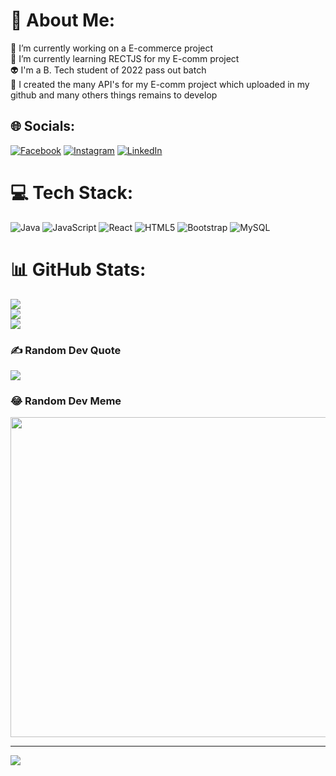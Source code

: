 # 💫 About Me:
🔭 I’m currently working on a E-commerce project<br>🌱 I’m currently learning RECTJS for my E-comm project<br>👽 I'm a B. Tech student of 2022 pass out batch<br>🦠 I created the many API's for my E-comm project which uploaded in my github and many others things remains to develop


## 🌐 Socials:
[![Facebook](https://img.shields.io/badge/Facebook-%231877F2.svg?logo=Facebook&logoColor=white)](https://facebook.com/shibu.dhara.11) [![Instagram](https://img.shields.io/badge/Instagram-%23E4405F.svg?logo=Instagram&logoColor=white)](https://instagram.com/shibu.dhara.11) [![LinkedIn](https://img.shields.io/badge/LinkedIn-%230077B5.svg?logo=linkedin&logoColor=white)](https://linkedin.com/in/shibu-dhara-a1683226a) 

# 💻 Tech Stack:
![Java](https://img.shields.io/badge/java-%23ED8B00.svg?style=for-the-badge&logo=java&logoColor=white) ![JavaScript](https://img.shields.io/badge/javascript-%23323330.svg?style=for-the-badge&logo=javascript&logoColor=%23F7DF1E) ![React](https://img.shields.io/badge/react-%2320232a.svg?style=for-the-badge&logo=react&logoColor=%2361DAFB) ![HTML5](https://img.shields.io/badge/html5-%23E34F26.svg?style=for-the-badge&logo=html5&logoColor=white) ![Bootstrap](https://img.shields.io/badge/bootstrap-%23563D7C.svg?style=for-the-badge&logo=bootstrap&logoColor=white) ![MySQL](https://img.shields.io/badge/mysql-%2300f.svg?style=for-the-badge&logo=mysql&logoColor=white)
# 📊 GitHub Stats:
![](https://github-readme-stats.vercel.app/api?username=shibu2000&theme=merko&hide_border=false&include_all_commits=false&count_private=false)<br/>
![](https://github-readme-streak-stats.herokuapp.com/?user=shibu2000&theme=merko&hide_border=false)<br/>
![](https://github-readme-stats.vercel.app/api/top-langs/?username=shibu2000&theme=merko&hide_border=false&include_all_commits=false&count_private=false&layout=compact)

### ✍️ Random Dev Quote
![](https://quotes-github-readme.vercel.app/api?type=horizontal&theme=radical)

### 😂 Random Dev Meme
<img src="https://random-memer.herokuapp.com/" width="512px"/>

---
[![](https://visitcount.itsvg.in/api?id=shibu2000&icon=5&color=0)](https://visitcount.itsvg.in)

<!-- Proudly created with GPRM ( https://gprm.itsvg.in ) -->
